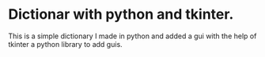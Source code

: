 # Dictionar with python and tkinter.
This is a simple dictionary I made in python and added a gui with the help of tkinter a python library to add guis.

